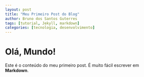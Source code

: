 ```yaml
---
layout: post
title: "Meu Primeiro Post do Blog"
author: Bruno dos Santos Guterres
tags: [tutorial, Jekyll, markdown]
categories: [tecnologia, desenvolvimento]
---
```


# Olá, Mundo!

Este é o conteúdo do meu primeiro post. É muito fácil escrever em **Markdown**.